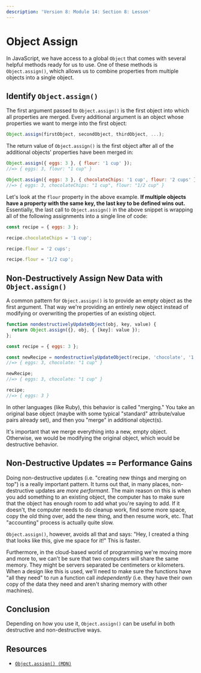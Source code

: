 ```yaml
---
description: 'Version 8: Module 14: Section 8: Lesson'
---
```


# Object Assign

In JavaScript, we have access to a global `Object` that comes with several helpful methods ready for us to use. One of these methods is `Object.assign()`, which allows us to combine properties from multiple objects into a single object.

## Identify `Object.assign()`

The first argument passed to `Object.assign()` is the first object into which all properties are merged. Every additional argument is an object whose properties we want to merge into the first object:

```javascript
Object.assign(firstObject, secondObject, thirdObject, ...);
```

The return value of `Object.assign()` is the first object after all of the additional objects' properties have been merged in:

```javascript
Object.assign({ eggs: 3 }, { flour: '1 cup' });
//=> { eggs: 3, flour: "1 cup" }

Object.assign({ eggs: 3 }, { chocolateChips: '1 cup', flour: '2 cups' }, { flour: '1/2 cup' });
//=> { eggs: 3, chocolateChips: "1 cup", flour: "1/2 cup" }
```

Let's look at the `flour` property in the above example. **If multiple objects have a property with the same key, the last key to be defined wins out.** Essentially, the last call to `Object.assign()` in the above snippet is wrapping all of the following assignments into a single line of code:

```javascript
const recipe = { eggs: 3 };

recipe.chocolateChips = '1 cup';

recipe.flour = '2 cups';

recipe.flour = '1/2 cup';
```

## Non-Destructively Assign New Data with `Object.assign()`

A common pattern for `Object.assign()` is to provide an empty object as the first argument. That way we're providing an entirely new object instead of modifying or overwriting the properties of an existing object.

```javascript
function nondestructivelyUpdateObject(obj, key, value) {
  return Object.assign({}, obj, { [key]: value });
};

const recipe = { eggs: 3 };

const newRecipe = nondestructivelyUpdateObject(recipe, 'chocolate', '1 cup');
//=> { eggs: 3, chocolate: "1 cup" }

newRecipe;
//=> { eggs: 3, chocolate: "1 cup" }

recipe;
//=> { eggs: 3 }
```

In other languages (like Ruby), this behavior is called "merging." You take an original base object (maybe with some typical "standard" attribute/value pairs already set), and then you "merge" in additional object(s).

It's important that we merge everything into a new, empty object. Otherwise, we would be modifying the original object, which would be destructive behavior.

## Non-Destructive Updates == Performance Gains

Doing non-destructive updates (i.e. "creating new things and merging on top") is a really important pattern. It turns out that, in many places, non-destructive updates are _more performant_. The main reason on this is when you add something to an existing object, the computer has to make sure that the object has enough room to add what you're saying to add. If it doesn't, the computer needs to do cleanup work, find some more space, copy the old thing over, add the new thing, and then resume work, etc. That "accounting" process is actually quite slow.

`Object.assign()`, however, avoids all that and says: "Hey, I created a thing that looks like this, give me space for it!" This is faster.

Furthermore, in the cloud-based world of programming we're moving more and more to, we can't be sure that two computers will share the same memory. They might be servers separated be centimeters or kilometers. When a design like this is used, we'll need to make sure the functions have "all they need" to run a function call _independently_ (i.e. they have their own copy of the data they need and aren't sharing memory with other machines).

## Conclusion

Depending on how you use it, `Object.assign()` can be useful in both destructive and non-destructive ways.

## Resources

* [`Object.assign() (MDN)`](https://developer.mozilla.org/en-US/docs/Web/JavaScript/Reference/Global\_Objects/Object/assign)
